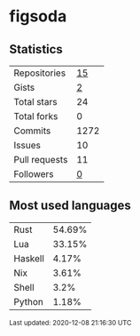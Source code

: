 # figsoda


## Statistics

<table>
    <tr>
        <td>Repositories</td>
        <td><a href="https://github.com/figsoda?tab=repositories">15</a></td>
    </tr>
    <tr>
        <td>Gists</td>
        <td><a href="https://gist.github.com/figsoda">2</a></td>
    </tr>
    <tr>
        <td>Total stars</td>
        <td>24</td>
    </tr>
    <tr>
        <td>Total forks</td>
        <td>0</td>
    </tr>
    <tr>
        <td>Commits</td>
        <td>1272</td>
    </tr>
    <tr>
        <td>Issues</td>
        <td>10</td>
    </tr>
    <tr>
        <td>Pull requests</td>
        <td>11</td>
    </tr>
    <tr>
        <td>Followers</td>
        <td><a href="https://github.com/figsoda?tab=followers">0</a></td>
    </tr>
</table>


## Most used languages

<table>
<tr><td>Rust</td><td>54.69%</td></tr>
<tr><td>Lua</td><td>33.15%</td></tr>
<tr><td>Haskell</td><td>4.17%</td></tr>
<tr><td>Nix</td><td>3.61%</td></tr>
<tr><td>Shell</td><td>3.2%</td></tr>
<tr><td>Python</td><td>1.18%</td></tr>
</table>


<sub>Last updated: 2020-12-08 21:16:30 UTC</sub>
